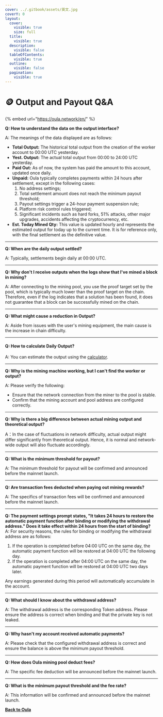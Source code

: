 ```yaml
---
cover: ../.gitbook/assets/英文.jpg
coverY: 0
layout:
  cover:
    visible: true
    size: full
  title:
    visible: true
  description:
    visible: false
  tableOfContents:
    visible: true
  outline:
    visible: false
  pagination:
    visible: true
---
```


# 🪙 Output and Payout Q\&A

{% embed url="https://oula.network/en/" %}

**Q: How to understand the data on the output interface?**

A: The meanings of the data displayed are as follows:

* **Total Output:** The historical total output from the creation of the worker account to 00:00 UTC yesterday.
* **Yest. Output:** The actual total output from 00:00 to 24:00 UTC yesterday.
* **Paid Out:** As of now, the system has paid the amount to this account, updated once daily.
* **Unpaid:** Oula typically completes payments within 24 hours after settlement, except in the following cases:&#x20;
  1. No address settings;&#x20;
  2. Total settlement amount does not reach the minimum payout threshold;&#x20;
  3. Payout settings trigger a 24-hour payment suspension rule;&#x20;
  4. Platform risk control rules triggered;&#x20;
  5. Significant incidents such as hard forks, 51% attacks, other major upgrades, accidents affecting the cryptocurrency, etc.
* **Est. Today Mined Qty:** This value is updated hourly and represents the estimated output for today up to the current time. It is for reference only, with the final settlement as the definitive value.

***

**Q: When are the daily output settled?**

A: Typically, settlements begin daily at 00:00 UTC.

***

**Q: Why don't I receive outputs when the logs show that I've mined a block in mining?**

A: After connecting to the mining pool, you use the proof target set by the pool, which is typically much lower than the proof target on the chain. Therefore, even if the log indicates that a solution has been found, it does not guarantee that a block can be successfully mined on the chain.

***

**Q: What might cause a reduction in Output?**

A: Aside from issues with the user's mining equipment, the main cause is the increase in chain difficulty.

***

#### **Q: How to calculate Daily Output?**&#x20;

A: You can estimate the output using the [calculator](https://oula.network/en/tool/calc).

***

**Q: Why is the mining machine working, but I can't find the worker or output?**

A: Please verify the following:

* Ensure that the network connection from the miner to the pool is stable.
* Confirm that the mining account and pool address are configured correctly.

***

**Q: Why is there a big difference between actual mining output and theoretical output?**

A：In the case of fluctuations in network difficulty, actual output might differ significantly from theoretical output. Hence, it is normal and network-wide output will also fluctuate accordingly.

***

**Q: What is the minimum threshold for payout?**

A: The minimum threshold for payout will be confirmed and announced before the mainnet launch.

***

**Q: Are transaction fees deducted when paying out mining rewards?**

A: The specifics of transaction fees will be confirmed and announced before the mainnet launch.

***

**Q: The payment settings prompt states, "It takes 24 hours to restore the automatic payment function after binding or modifying the withdrawal address." Does it take effect within 24 hours from the start of binding?**\
A: For security reasons, the rules for binding or modifying the withdrawal address are as follows:

1. If the operation is completed before 04:00 UTC on the same day, the automatic payment function will be restored at 04:00 UTC the following day.
2. If the operation is completed after 04:00 UTC on the same day, the automatic payment function will be restored at 04:00 UTC two days later.

Any earnings generated during this period will automatically accumulate in the account.

***

**Q: What should I know about the withdrawal address?**

A: The withdrawal address is the corresponding Token address. Please ensure the address is correct when binding and that the private key is not leaked.

***

**Q: Why hasn't my account received automatic payments?**

A: Please check that the configured withdrawal address is correct and ensure the balance is above the minimum payout threshold.

***

**Q: How does Oula mining pool deduct fees?**

A: The specific fee deduction will be announced before the mainnet launch.

***

**Q: What is the minimum payout threshold and the fee rate?**

A: This information will be confirmed and announced before the mainnet launch.





[**Back to Oula**](https://oula.network/en/login)
